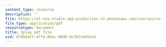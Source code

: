 ```yaml
---
content_type: resource
description: ''
file: https://ol-ocw-studio-app-production.s3.amazonaws.com/courses/res-6-012-introduction-to-probability-spring-2018/07d56aff4ff488ac86d4dc7b5cbd54c6_6stYmO_N7LI.pdf
file_type: application/pdf
resourcetype: Document
title: 3play pdf file
uid: 07d56aff-4ff4-88ac-86d4-dc7b5cbd54c6
---
```

